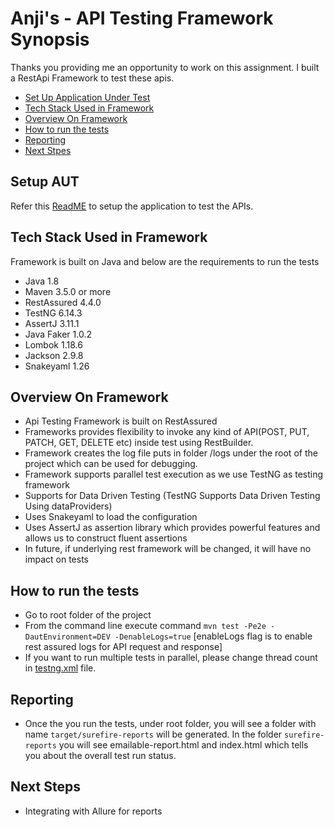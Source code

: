 # Anji's - API Testing Framework Synopsis


Thanks you providing me an opportunity to work on this assignment. I built a RestApi Framework to test these apis.

* [Set Up Application Under Test](#setup_AUT)
* [Tech Stack Used in Framework](#tech-stack-used-in-framework)
* [Overview On Framework](#Overview-On-Framework)
* [How to run the tests](#how-to-run-the-tests)
* [Reporting](#reporting)
* [Next Stpes](#next_steps)

## Setup AUT
Refer this [ReadME](https://github.com/AnjiB/anji-kot-lin/blob/master/README.md) to setup the application to test the APIs.

## Tech Stack Used in Framework

Framework is built on Java and below are the requirements to run the tests

* Java 1.8
* Maven 3.5.0 or more
* RestAssured 4.4.0
* TestNG 6.14.3
* AssertJ 3.11.1
* Java Faker 1.0.2
* Lombok 1.18.6
* Jackson 2.9.8
* Snakeyaml 1.26

## Overview On Framework

* Api Testing Framework is built on RestAssured
* Frameworks provides flexibility to invoke any kind of API(POST, PUT, PATCH, GET, DELETE etc) inside test using RestBuilder.
* Framework creates the log file puts in folder /logs under the root of the project which can be used for debugging.
* Framework supports parallel test execution as we use TestNG as testing framework
* Supports for Data Driven Testing (TestNG Supports Data Driven Testing Using dataProviders)
* Uses Snakeyaml to load the configuration
* Uses AssertJ as assertion library which provides powerful features and allows us to construct fluent assertions
* In future, if underlying rest framework will be changed, it will have no impact on tests


## How to run the tests
* Go to root folder of the project
* From the command line execute command `mvn test -Pe2e -DautEnvironment=DEV -DenableLogs=true` [enableLogs flag is to enable rest assured logs for API request and response]
* If you want to run multiple tests in parallel, please change thread count in [testng.xml](https://github.com/AnjiB/anji-lytweight-rest-api-framework/blob/master/pom.xml) file.

## Reporting
* Once the you run the tests, under root folder, you will see a folder with name `target/surefire-reports` will be generated.
In the folder `surefire-reports` you will see emailable-report.html and index.html which tells you about the overall test run status.

## Next Steps
* Integrating with Allure for reports
